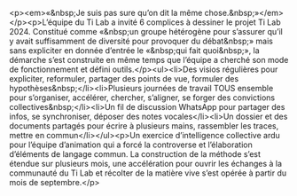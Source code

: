 &lt;p&gt;&lt;em&gt;«&amp;nbsp;Je suis pas sure qu’on dit la même chose.&amp;nbsp;»&lt;&#x2F;em&gt;&lt;&#x2F;p&gt;&lt;p&gt;L’équipe du Ti Lab a invité 6 complices à dessiner le projet Ti Lab 2024. Constitué comme «&amp;nbsp;un groupe hétérogène pour s’assurer qu’il y avait suffisamment de diversité pour provoquer du débat&amp;nbsp;» mais sans expliciter en donnée d’entrée le «&amp;nbsp;qui fait quoi&amp;nbsp;», la démarche s’est construite en même temps que l’équipe a cherché son mode de fonctionnement et défini outils.&lt;&#x2F;p&gt;&lt;ul&gt;&lt;li&gt;Des visios régulières pour expliciter, reformuler, partager des points de vue, formuler des hypothèses&amp;nbsp;&lt;&#x2F;li&gt;&lt;li&gt;Plusieurs journées de travail TOUS ensemble pour s’organiser, accélérer, chercher, s’aligner, se forger des convictions collectives&amp;nbsp;&lt;&#x2F;li&gt;&lt;li&gt;Un fil de discussion WhatsApp pour partager des infos, se synchroniser, déposer des notes vocales&lt;&#x2F;li&gt;&lt;li&gt;Un dossier et des documents partagés pour écrire à plusieurs mains, rassembler les traces, mettre en commun&lt;&#x2F;li&gt;&lt;&#x2F;ul&gt;&lt;p&gt;Un exercice d’intelligence collective ardu pour l’équipe d’animation qui a forcé la controverse et l’élaboration d’éléments de langage commun. La construction de la méthode s’est étendue sur plusieurs mois, une accélération pour ouvrir les échanges à la communauté du Ti Lab et récolter de la matière vive s’est opérée à partir du mois de septembre.&lt;&#x2F;p&gt;